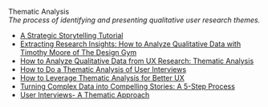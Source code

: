 Thematic Analysis  
_The process of identifying and presenting qualitative user research themes._

*   [A Strategic Storytelling Tutorial](https://moderniststudio.com/2019/01/07/the-mechanics-of-strategic-storytelling/)
*   [Extracting Research Insights: How to Analyze Qualitative Data with Timothy Moore of The Design Gym](https://www.userinterviews.com/blog/how-to-analyze-qualitative-data-with-the-design-gym)
*   [How to Analyze Qualitative Data from UX Research: Thematic Analysis](https://www.nngroup.com/articles/thematic-analysis/)
*   [How to Do a Thematic Analysis of User Interviews](https://www.interaction-design.org/literature/article/how-to-do-a-thematic-analysis-of-user-interviews?utm_source=twitter&utm_medium=share-button&utm_campaign=%2Fliterature%2Farticle%2Fhow-to-do-a-thematic-analysis-of-user-interviews)
*   [How to Leverage Thematic Analysis for Better UX](https://www.toptal.com/designers/ux-research/thematic-analysis-for-ux)  
*   [Turning Complex Data into Compelling Stories: A 5-Step Process](https://www.nngroup.com/articles/complex-data-compelling-stories/)  
*   [User Interviews- A Thematic Approach](https://medium.com/@amitchotia9/user-interviews-a-thematic-approach-dba865c14f67)  
